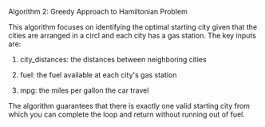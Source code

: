 Algorithm 2: Greedy Approach to Hamiltonian Problem

This algorithm focuses on identifying the optimal starting city given that the cities are arranged in a circl and each city has a gas station. 
The key inputs are:

1. city_distances: the distances between neighboring cities

2. fuel: the fuel available at each city's gas station

3. mpg: the miles per gallon the car travel

The algorithm guarantees that there is exactly one valid starting city from which you can complete the loop and return without running out of fuel.
